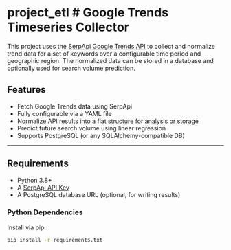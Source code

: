 # project_etl # Google Trends Timeseries Collector

This project uses the [SerpApi Google Trends API](https://serpapi.com/google-trends-api) to collect and normalize trend data for a set of keywords over a configurable time period and geographic region. The normalized data can be stored in a database and optionally used for search volume prediction.

## Features

- Fetch Google Trends data using SerpApi
- Fully configurable via a YAML file
- Normalize API results into a flat structure for analysis or storage
- Predict future search volume using linear regression
- Supports PostgreSQL (or any SQLAlchemy-compatible DB)

---

## Requirements

- Python 3.8+
- A [SerpApi API Key](https://serpapi.com/)
- A PostgreSQL database URL (optional, for writing results)

### Python Dependencies

Install via pip:

```bash
pip install -r requirements.txt
